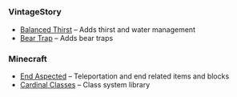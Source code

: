 ## 
### VintageStory
- [Balanced Thirst](mods.vintagestory.at/balancedthirst) – Adds thirst and water management
- [Bear Trap](mods.vintagestory.at/beartrap) – Adds bear traps

### Minecraft
- [End Aspected](https://modrinth.com/mod/end-aspected) – Teleportation and end related items and blocks
- [Cardinal Classes](https://modrinth.com/mod/cardinal-classes) – Class system library
